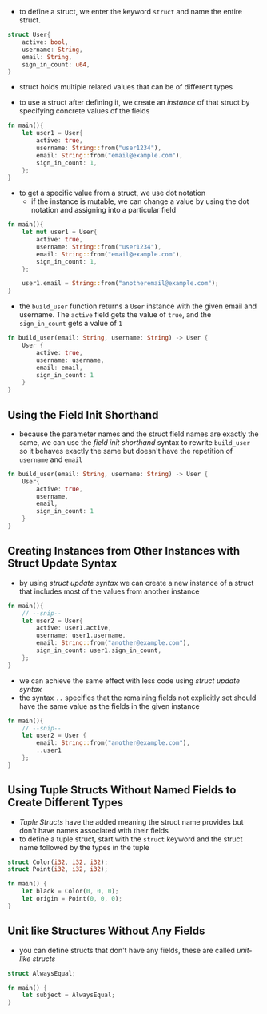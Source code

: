 - to define a struct, we enter the keyword `struct` and name the entire struct.
```rust
struct User{
	active: bool,
	username: String,
	email: String,
	sign_in_count: u64,
}
```

- struct holds multiple related values that can be of different types

- to use a struct after defining it, we create an *instance* of that struct by specifying concrete values of the fields
```rust
fn main(){
	let user1 = User{
		active: true,
		username: String::from("user1234"),
		email: String::from("email@example.com"),
		sign_in_count: 1,
	};
}
```

- to get a specific value from a struct, we use dot notation
	- if the instance is mutable, we can change a value by using the dot notation and assigning into a particular field
```rust
fn main(){
	let mut user1 = User{
		active: true,
		username: String::from("user1234"),
		email: String::from("email@example.com"),
		sign_in_count: 1,
	};

	user1.email = String::from("anotheremail@example.com");
}
```

- the `build_user` function returns a `User` instance with the given email and username. The `active` field gets the value of `true`, and the `sign_in_count` gets a value of `1`
```rust
fn build_user(email: String, username: String) -> User {
	User {
		active: true,
		username: username,
		email: email,
		sign_in_count: 1
	}
}
```

## Using the Field Init Shorthand

- because the parameter names and the struct field names are exactly the same, we can use the *field init shorthand* syntax to rewrite `build_user` so it behaves exactly the same but doesn't have the repetition of `username` and `email`
```rust
fn build_user(email: String, username: String) -> User {
	User{
		active: true,
		username,
		email,
		sign_in_count: 1	
	}
}
```

## Creating Instances from Other Instances with Struct Update Syntax

- by using *struct update syntax* we can create a new instance of a struct that includes most of the values from another instance
```rust
fn main(){
	// --snip--
	let user2 = User{
		active: user1.active,
		username: user1.username,
		email: String::from("another@example.com"),
		sign_in_count: user1.sign_in_count,
	};
}
```
- we can achieve the same effect with less code using *struct update syntax*
- the syntax `..` specifies that the remaining fields not explicitly set should have the same value as the fields in the given instance
```rust
fn main(){
	// --snip--
	let user2 = User {
		email: String::from("another@example.com"),
		..user1
	};
}
```

## Using Tuple Structs Without Named Fields to Create Different Types

- *Tuple Structs* have the added meaning the struct name provides but don't have names associated with their fields
- to define a tuple struct, start with the `struct` keyword and the struct name followed by the types in the tuple
```rust
struct Color(i32, i32, i32);
struct Point(i32, i32, i32);

fn main() {
	let black = Color(0, 0, 0);
	let origin = Point(0, 0, 0);
}
```

## Unit like Structures Without Any Fields

- you can define structs that don't have any fields, these are called *unit-like structs*
```rust
struct AlwaysEqual;

fn main() {
	let subject = AlwaysEqual;
}
```

